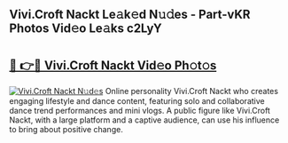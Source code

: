 ## Vivi.Croft Nackt Le𝚊k𝚎d N𝚞𝚍es - Part-vKR Photos Vid𝚎o Le𝚊ks c2LyY

# <h2><a href="http://fb3sca.evod.top/?m=Vivi.Croft+Nackt">🔗 👉🔴 Vivi.Croft Nackt Vid𝚎o Ph𝚘t𝚘s</a></h2>

[![Vivi.Croft Nackt N𝚞d𝚎s](https://i.imgur.com/8V9OHl7.gif)](http://fb3sca.evod.top/?m=Vivi.Croft+Nackt)
Online personality Vivi.Croft Nackt who creates engaging lifestyle and dance content, featuring solo and collaborative dance trend performances and mini vlogs. A public figure like Vivi.Croft Nackt, with a large platform and a captive audience, can use his influence to bring about positive change. 
